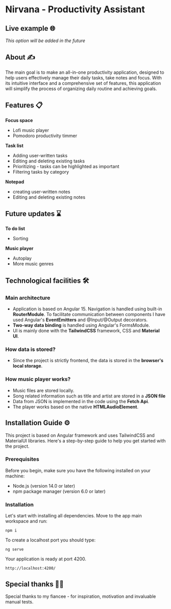 # Nirvana - Productivity Assistant

## Live example 🌐

_This option will be added in the future_

## About ✍️

The main goal is to make an all-in-one productivity application, designed to help users effectively manage their daily tasks, take notes and focus. With its intuitive interface and a comprehensive set of features, this application will simplify the process of organizing daily routine and achieving goals.

## Features 📋

**Focus space**

- Lofi music player
- Pomodoro productivity timmer

**Task list**

- Adding user-written tasks
- Editing and deleting existing tasks
- Prioritizing - tasks can be highlighted as important
- Filtering tasks by category

**Notepad**

- creating user-written notes
- Editing and deleting existing notes

## Future updates ⌛

**To do list**

- Sorting

**Music player**

- Autoplay
- More music genres

## Technological facilities 🛠️

### Main architecture

- Application is based on Angular 15. Navigation is handled using built-in **RouterModule**. To facilitate communication between components I have used Angular's **EventEmitters** and @Input/@Output decorators.
- **Two-way data binding** is handled using Angular's FormsModule.
- UI is mainly done with the **TailwindCSS** framework, CSS and **Material UI**.

### How data is stored?

- Since the project is strictly frontend, the data is stored in the **browser's local storage**.

### How music player works?

- Music files are stored locally.
- Song related information such as title and artist are stored in a **JSON file**
- Data from JSON is implemented in the code using the **Fetch Api**.
- The player works based on the native **HTMLAudioElement**.

## Installation Guide ⚙️

This project is based on Angular framework and uses TailwindCSS and MaterialUI libraries. Here's a step-by-step guide to help you get started with the project.

### Prerequisites

Before you begin, make sure you have the following installed on your machine:

- Node.js (version 14.0 or later)
- npm package manager (version 6.0 or later)

### Installation

Let's start with installing all dependencies. Move to the app main workspace and run:

    npm i

To create a localhost port you should type:

    ng serve

Your application is ready at port 4200.

    http://localhost:4200/

## Special thanks 🙏🏽

Special thanks to my fiancee - for inspiration, motivation and invaluable manual tests.
